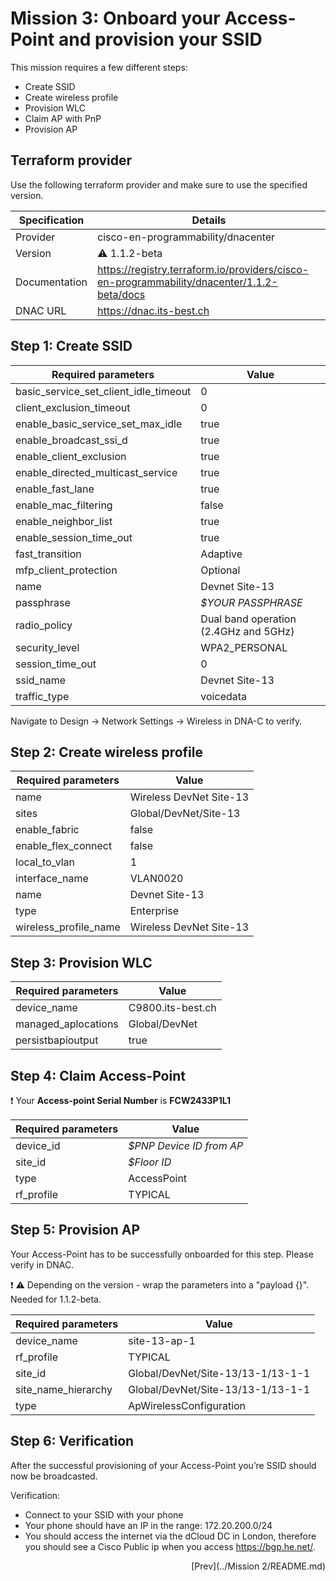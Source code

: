 # Mission 3: Onboard your Access-Point and provision your SSID

This mission requires a few different steps:
- Create SSID
- Create wireless profile 
- Provision WLC
- Claim AP with PnP
- Provision AP

## Terraform provider

Use the following terraform provider and make sure to use the specified version.

Specification | Details
------------- | --- 
Provider      | cisco-en-programmability/dnacenter
Version       | :warning: 1.1.2-beta
Documentation | https://registry.terraform.io/providers/cisco-en-programmability/dnacenter/1.1.2-beta/docs
DNAC URL      | https://dnac.its-best.ch

## Step 1: Create SSID

Required parameters                   | Value
------------------------------------- | ----------------------------------------
basic_service_set_client_idle_timeout | 0
client_exclusion_timeout              | 0
enable_basic_service_set_max_idle     | true
enable_broadcast_ssi_d                | true
enable_client_exclusion               | true
enable_directed_multicast_service     | true
enable_fast_lane                      | true
enable_mac_filtering                  | false
enable_neighbor_list                  | true
enable_session_time_out               | true
fast_transition                       | Adaptive
mfp_client_protection                 | Optional
name                                  | Devnet Site-13
passphrase                            | *$YOUR PASSPHRASE*
radio_policy                          | Dual band operation (2.4GHz and 5GHz)
security_level                        | WPA2_PERSONAL
session_time_out                      | 0
ssid_name                             | Devnet Site-13
traffic_type                          | voicedata

Navigate to Design -> Network Settings -> Wireless in DNA-C to verify.

## Step 2: Create wireless profile

Required parameters                   | Value
------------------------------------- | ----------------------------------------
name                                  | Wireless DevNet Site-13
sites                                 | Global/DevNet/Site-13
enable_fabric                         | false
enable_flex_connect                   | false
local_to_vlan                         | 1
interface_name                        | VLAN0020
name                                  | Devnet Site-13
type                                  | Enterprise
wireless_profile_name                 | Wireless DevNet Site-13

## Step 3: Provision WLC

Required parameters                   | Value
------------------------------------- | ----------------------------------------
device_name                           | C9800.its-best.ch
managed_aplocations                   | Global/DevNet
persistbapioutput                     | true

## Step 4: Claim Access-Point

:exclamation: Your **Access-point Serial Number** is **FCW2433P1L1**

Required parameters                   | Value
------------------------------------- | ----------------------------------------
device_id                             | *$PNP Device ID from AP*
site_id                               | *$Floor ID*
type                                  | AccessPoint
rf_profile                            | TYPICAL

## Step 5: Provision AP

Your Access-Point has to be successfully onboarded for this step. Please verify in DNAC.

:exclamation: :warning: Depending on the version - wrap the parameters into a "payload {}". Needed for 1.1.2-beta.

Required parameters                   | Value
------------------------------------- | ----------------------------------------
device_name                           | site-13-ap-1
rf_profile                            | TYPICAL
site_id                               | Global/DevNet/Site-13/13-1/13-1-1
site_name_hierarchy                   | Global/DevNet/Site-13/13-1/13-1-1
type                                  | ApWirelessConfiguration

## Step 6: Verification

After the successful provisioning of your Access-Point you’re SSID should now be broadcasted.

Verification:
- Connect to your SSID with your phone
- Your phone should have an IP in the range: 172.20.200.0/24
- You should access the internet via the dCloud DC in London, therefore you should see a Cisco Public ip when you access https://bgp.he.net/.


<div align="right">
    [Prev](../Mission 2/README.md)
</div> 
